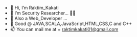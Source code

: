 - 👋 Hi, I’m Raktim_Kakati
- 👀 I’m Security Researcher... 👨‍🔬 
- 🌱 Also a Web_Developer ...
- 💞️ Good @ JAVA,SCALA,JavaScript,HTML,CSS,C and C++
- 📫 You can mail me at = raktimkakati01@gmail.com

<!---
raktimkakati01/raktimkakati01 is a ✨ special ✨ repository because its `README.md` (this file) appears on your GitHub profile.
You can click the Preview link to take a look at your changes.
--->
